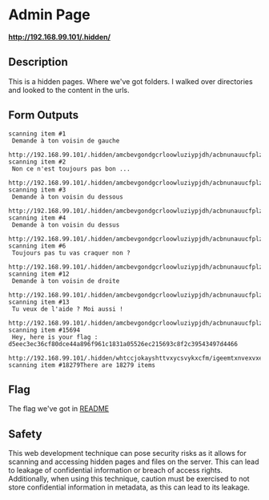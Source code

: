 # Admin Page

__http://192.168.99.101/.hidden/__

## Description
This is a hidden pages. Where we've got folders. I walked over directories and looked to the content in the urls.   

## Form Outputs
```
scanning item #1
 Demande à ton voisin de gauche  
 http://192.168.99.101/.hidden/amcbevgondgcrloowluziypjdh/acbnunauucfplzmaglkvqgswwn/ayuprpftypqspruffmkuucjccv/README
scanning item #2
 Non ce n'est toujours pas bon ...
 http://192.168.99.101/.hidden/amcbevgondgcrloowluziypjdh/acbnunauucfplzmaglkvqgswwn/becskiwlclcuqxshqmxhicouoj/README
scanning item #3
 Demande à ton voisin du dessous 
 http://192.168.99.101/.hidden/amcbevgondgcrloowluziypjdh/acbnunauucfplzmaglkvqgswwn/cqqssunxyhjgdwjoafgyzoollx/README
scanning item #4
 Demande à ton voisin du dessus  
 http://192.168.99.101/.hidden/amcbevgondgcrloowluziypjdh/acbnunauucfplzmaglkvqgswwn/dupoqdxhvrbqhaqokxsiigjnph/README
scanning item #6
 Toujours pas tu vas craquer non ?
 http://192.168.99.101/.hidden/amcbevgondgcrloowluziypjdh/acbnunauucfplzmaglkvqgswwn/ftzcgojutitjfpqrdadyfewfov/README
scanning item #12
 Demande à ton voisin de droite  
 http://192.168.99.101/.hidden/amcbevgondgcrloowluziypjdh/acbnunauucfplzmaglkvqgswwn/lmpanswobhwcozdqixbowvbrhw/README
scanning item #13
 Tu veux de l'aide ? Moi aussi !  
 http://192.168.99.101/.hidden/amcbevgondgcrloowluziypjdh/acbnunauucfplzmaglkvqgswwn/mfmtemmsbpftlvuuuwitbydbbt/README
scanning item #15694
 Hey, here is your flag : d5eec3ec36cf80dce44a896f961c1831a05526ec215693c8f2c39543497d4466
 http://192.168.99.101/.hidden/whtccjokayshttvxycsvykxcfm/igeemtxnvexvxezqwntmzjltkt/lmpanswobhwcozdqixbowvbrhw/README
scanning item #18279There are 18279 items
```
## Flag
The flag we've got in [README](#http://192.168.99.101/.hidden/amcbevgondgcrloowluziypjdh/acbnunauucfplzmaglkvqgswwn/mfmtemmsbpftlvuuuwitbydbbt/README)

## Safety
This web development technique can pose security risks as it allows for scanning and accessing hidden pages and files on the server. This can lead to leakage of confidential information or breach of access rights. Additionally, when using this technique, caution must be exercised to not store confidential information in metadata, as this can lead to its leakage.
